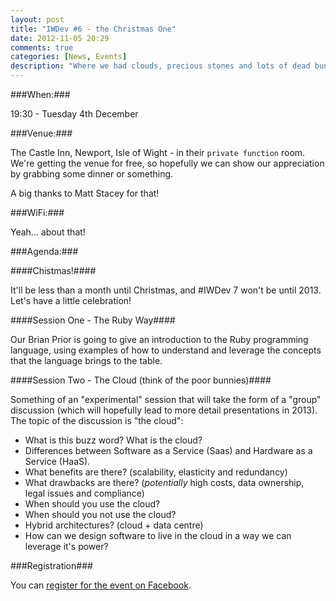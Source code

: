 ```yaml
---
layout: post
title: "IWDev #6 - the Christmas One"
date: 2012-11-05 20:29
comments: true
categories: [News, Events]
description: "Where we had clouds, precious stones and lots of dead bunnies."
---
```


###When:###

19:30 - Tuesday 4th December

###Venue:###

The Castle Inn, Newport, Isle of Wight - in their `private function` room. We're getting the venue for free, so hopefully we can show our appreciation by grabbing some dinner or something. 

A big thanks to Matt Stacey for that!

###WiFi:###

Yeah... about that!

###Agenda:###

####Chistmas!####

It'll be less than a month until Christmas, and #IWDev 7 won't be until 2013. Let's have a little celebration!

####Session One - The Ruby Way####

Our Brian Prior is going to give an introduction to the Ruby programming language, using examples of how to understand and leverage the concepts that the language brings to the table.

####Session Two - The Cloud (think of the poor bunnies)####

Something of an "experimental" session that will take the form of a "group" discussion (which will hopefully lead to more detail presentations in 2013). The topic of the discussion is "the cloud":

* What is this buzz word? What is the cloud?
* Differences between Software as a Service (Saas) and Hardware as a Service (HaaS).
* What benefits are there? (scalability, elasticity and redundancy)
* What drawbacks are there? (*potentially* high costs, data ownership, legal issues and compliance)
* When should you use the cloud?
* When should you not use the cloud?
* Hybrid architectures? (cloud + data centre)
* How can we design software to live in the cloud in a way we can leverage it's power?

###Registration###

You can [register for the event on Facebook](http://www.facebook.com/events/170805436391885/).